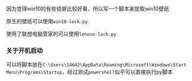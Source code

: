 因为觉得win10的有些锁屏比较好看，所以写一个脚本来提取win10壁纸

原生的壁纸可以使用`win10-lock.py`

使用了联想电脑管家的可以使用`lenovo-lock.py`

### 关于开机启动
可以将脚本放在`C:\Users\14642\AppData\Roaming\Microsoft\Windows\Start Menu\Programs\Startup`，经过测试`powershell`似乎可以直接执行py脚本